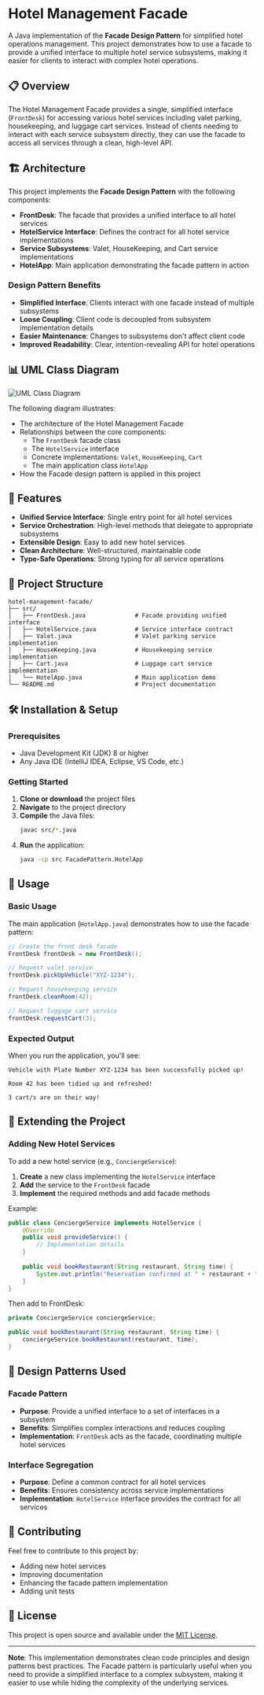 # Hotel Management Facade

A Java implementation of the **Facade Design Pattern** for simplified hotel operations management. This project demonstrates how to use a facade to provide a unified interface to multiple hotel service subsystems, making it easier for clients to interact with complex hotel operations.

## 📋 Overview

The Hotel Management Facade provides a single, simplified interface (`FrontDesk`) for accessing various hotel services including valet parking, housekeeping, and luggage cart services. Instead of clients needing to interact with each service subsystem directly, they can use the facade to access all services through a clean, high-level API.

## 🏗️ Architecture

This project implements the **Facade Design Pattern** with the following components:

- **FrontDesk**: The facade that provides a unified interface to all hotel services
- **HotelService Interface**: Defines the contract for all hotel service implementations
- **Service Subsystems**: Valet, HouseKeeping, and Cart service implementations
- **HotelApp**: Main application demonstrating the facade pattern in action

### Design Pattern Benefits

- **Simplified Interface**: Clients interact with one facade instead of multiple subsystems
- **Loose Coupling**: Client code is decoupled from subsystem implementation details
- **Easier Maintenance**: Changes to subsystems don't affect client code
- **Improved Readability**: Clear, intention-revealing API for hotel operations

## 📊 UML Class Diagram

![UML Class Diagram](https://github.com/user-attachments/assets/ee21370b-96ff-462c-a4a7-3f6728845353)

The following diagram illustrates:
- The architecture of the Hotel Management Facade
- Relationships between the core components:
  - The `FrontDesk` facade class
  - The `HotelService` interface
  - Concrete implementations: `Valet`, `HouseKeeping`, `Cart`
  - The main application class `HotelApp`
- How the Facade design pattern is applied in this project

## 🚀 Features

- **Unified Service Interface**: Single entry point for all hotel services
- **Service Orchestration**: High-level methods that delegate to appropriate subsystems
- **Extensible Design**: Easy to add new hotel services
- **Clean Architecture**: Well-structured, maintainable code
- **Type-Safe Operations**: Strong typing for all service operations

## 📁 Project Structure

```
hotel-management-facade/
├── src/
│   ├── FrontDesk.java              # Facade providing unified interface
│   ├── HotelService.java           # Service interface contract
│   ├── Valet.java                  # Valet parking service implementation
│   ├── HouseKeeping.java           # Housekeeping service implementation
│   ├── Cart.java                   # Luggage cart service implementation
│   └── HotelApp.java               # Main application demo
└── README.md                       # Project documentation
```

## 🛠️ Installation & Setup

### Prerequisites

- Java Development Kit (JDK) 8 or higher
- Any Java IDE (IntelliJ IDEA, Eclipse, VS Code, etc.)

### Getting Started

1. **Clone or download** the project files
2. **Navigate** to the project directory
3. **Compile** the Java files:
   ```bash
   javac src/*.java
   ```
4. **Run** the application:
   ```bash
   java -cp src FacadePattern.HotelApp
   ```

## 📖 Usage

### Basic Usage

The main application (`HotelApp.java`) demonstrates how to use the facade pattern:

```java
// Create the front desk facade
FrontDesk frontDesk = new FrontDesk();

// Request valet service
frontDesk.pickUpVehicle("XYZ-1234");

// Request housekeeping service
frontDesk.cleanRoom(42);

// Request luggage cart service
frontDesk.requestCart(3);
```

### Expected Output

When you run the application, you'll see:

```
Vehicle with Plate Number XYZ-1234 has been successfully picked up!

Room 42 has been tidied up and refreshed!

3 cart/s are on their way!
```

## 🔧 Extending the Project

### Adding New Hotel Services

To add a new hotel service (e.g., `ConciergeService`):

1. **Create** a new class implementing the `HotelService` interface
2. **Add** the service to the `FrontDesk` facade
3. **Implement** the required methods and add facade methods

Example:
```java
public class ConciergeService implements HotelService {
    @Override
    public void provideService() {
        // Implementation details
    }
    
    public void bookRestaurant(String restaurant, String time) {
        System.out.println("Reservation confirmed at " + restaurant + " for " + time);
    }
}
```

Then add to FrontDesk:
```java
private ConciergeService conciergeService;

public void bookRestaurant(String restaurant, String time) {
    conciergeService.bookRestaurant(restaurant, time);
}
```

## 🎯 Design Patterns Used

### Facade Pattern
- **Purpose**: Provide a unified interface to a set of interfaces in a subsystem
- **Benefits**: Simplifies complex interactions and reduces coupling
- **Implementation**: `FrontDesk` acts as the facade, coordinating multiple hotel services

### Interface Segregation
- **Purpose**: Define a common contract for all hotel services
- **Benefits**: Ensures consistency across service implementations
- **Implementation**: `HotelService` interface provides the contract for all services

## 🤝 Contributing

Feel free to contribute to this project by:
- Adding new hotel services
- Improving documentation
- Enhancing the facade pattern implementation
- Adding unit tests

## 📄 License

This project is open source and available under the [MIT License](LICENSE).

---

**Note**: This implementation demonstrates clean code principles and design patterns best practices. The Facade pattern is particularly useful when you need to provide a simplified interface to a complex subsystem, making it easier to use while hiding the complexity of the underlying services.

